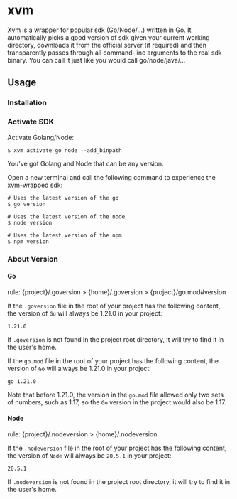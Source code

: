 # xvm

Xvm is a wrapper for popular sdk (Go/Node/...) written in Go. It automatically picks a good version of sdk given your current working directory, downloads it from the official server (if required) and then transparently passes through all command-line arguments to the real sdk binary.  You can call it just like you would call go/node/java/...

## Usage

### Installation

### Activate SDK

Activate Golang/Node:

```shell
$ xvm activate go node --add_binpath
```

You've got Golang and Node that can be any version.

Open a new terminal and call the following command to experience the xvm-wrapped sdk:

```shell
# Uses the latest version of the go
$ go version

# Uses the latest version of the node
$ node version

# Uses the latest version of the npm
$ npm version
```

### About Version

#### Go

rule: {project}/.goversion > {home}/.goversion > {project}/go.mod#version

If the `.goversion` file in the root of your project has the following content, the version of `Go` will always be 1.21.0 in your project:

```text
1.21.0
```

If `.goversion` is not found in the project root directory, it will try to find it in the user's home.

If the `go.mod` file in the root of your project has the following content, the version of `Go` will always be 1.21.0 in your project:

```text
go 1.21.0
```

Note that before 1.21.0, the version in the `go.mod` file allowed only two sets of numbers, such as 1.17, so the `Go` version in the project would also be 1.17.

#### Node

rule: {project}/.nodeversion > {home}/.nodeversion

If the `.nodeversion` file in the root of your project has the following content, the version of `Node` will always be `20.5.1` in your project:

```text
20.5.1
```

If `.nodeversion` is not found in the project root directory, it will try to find it in the user's home.

